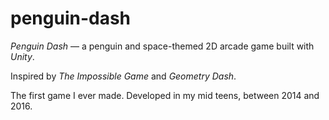 # penguin-dash

_Penguin Dash_ — a penguin and space-themed 2D arcade game built with _Unity_.

Inspired by _The Impossible Game_ and _Geometry Dash_.

The first game I ever made. Developed in my mid teens, between 2014 and 2016.
